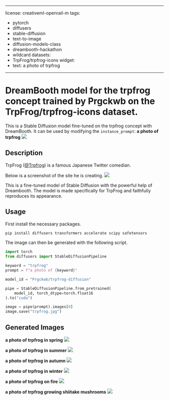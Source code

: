 
---
license: creativeml-openrail-m
tags:
- pytorch
- diffusers
- stable-diffusion
- text-to-image
- diffusion-models-class
- dreambooth-hackathon
- wildcard
datasets:
- TrpFrog/trpfrog-icons
widget:
- text: a photo of trpfrog 
---

# DreamBooth model for the trpfrog concept trained by Prgckwb on the TrpFrog/trpfrog-icons dataset.

This is a Stable Diffusion model fine-tuned on the trpfrog concept with DreamBooth. It can be used by modifying the `instance_prompt`: **a photo of trpfrog**
![](output3.png)

## Description
TrpFrog ([@Trpfrog](https://twitter.com/trpfrog?s=21&t=GcDGy74adYhOBYxX9HloOg)) is a famous Japanese Twitter comedian.

Below is a screenshot of the site he is creating.
![](trpfrog.png)

This is a fine-tuned model of Stable Diffusion with the powerful help of Dreambooth. 
The model is made specifically for TrpFrog and faithfully reproduces its appearance.



## Usage
First install the necessary packages.

```bash
pip install diffusers transformers accelerate scipy safetensors
```

The image can then be generated with the following script.

```python
import torch
from diffusers import StableDiffusionPipeline

keyword = "trpfrog"
prompt = f"a photo of {keyword}"

model_id = "Prgckwb/trpfrog-diffusion"

pipe = StableDiffusionPipeline.from_pretrained(
    model_id, torch_dtype=torch.float16
).to("cuda")

image = pipe(prompt).images[0]
image.save("trpfrog.jpg")
```

## Generated Images
**a photo of trpfrog in spring**
![](spring.png)

**a photo of trpfrog in summer**
![](summer.png)

**a photo of trpfrog in autumn**
![](autumn.png)

**a photo of trpfrog in winter**
![](winter.png)

**a photo of trpfrog on fire**
![](output.png)

**a photo of trpfrog growing shiitake mushrooms**
![](output2.png)